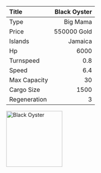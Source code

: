 |Title        | Black Oyster
|:-|-:
|Type         | Big Mama     
|Price        | 550000 Gold    
|Islands      | Jamaica
|Hp           | 6000
|Turnspeed    | 0.8
|Speed        | 6.4
|Max Capacity | 30
|Cargo Size   | 1500
|Regeneration | 3

<img src="assets/img/blackOyster.png" alt="Black Oyster" width="150px" length="150px">
